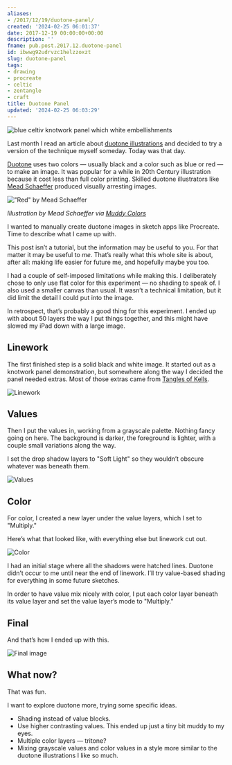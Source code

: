 ```yaml
---
aliases:
- /2017/12/19/duotone-panel/
created: '2024-02-25 06:01:37'
date: 2017-12-19 00:00:00+00:00
description: ''
fname: pub.post.2017.12.duotone-panel
id: ibwwg92udrvzc1helzzoxzt
slug: duotone-panel
tags:
- drawing
- procreate
- celtic
- zentangle
- craft
title: Duotone Panel
updated: '2024-02-25 06:03:29'
---
```


![blue celtiv knotwork panel which white embellishments](assets/img/2017/cover-2017-12-19.jpg)

Last month I read an article about [duotone illustrations](https://muddycolors.blogspot.com/2012/08/duotone-illustrations.html) and decided to try
a version of the technique myself someday. Today was that day.

<!--more-->

[Duotone](https://en.wikipedia.org/wiki/Duotone) uses two colors — usually black and a color such as blue or red — to make an image. It was popular for a while in 20th Century illustration because it cost less than full color printing. Skilled duotone illustrators like [Mead Schaeffer](https://americanillustration.org/project/mead-schaeffer/) produced visually arresting images.

!["Red" by Mead Schaeffer](assets/img/2017/mead-schaeffer-red.jpg)

*Illustration by Mead Schaeffer via [Muddy Colors](https://muddycolors.blogspot.com/2012/08/duotone-illustrations.html)*

I wanted to manually create duotone images in sketch apps like Procreate. Time to describe what I came up with.

This post isn’t a tutorial, but the information may be useful to you. For that matter it may be useful to *me*. That’s really what this whole site is about, after all: making life easier for future me, and hopefully maybe you too.

I had a couple of self-imposed limitations while making this. I deliberately chose to only use flat color for this experiment — no shading to speak of. I also used a smaller canvas than usual. It wasn’t a technical limitation, but it did limit the detail I could put into the image.

In retrospect, that’s probably a good thing for this experiment. I ended up with about 50 layers the way I put things together, and this might have slowed my iPad down with a large image.

## Linework

The first finished step is a solid black and white image. It started out as a
knotwork panel demonstration, but somewhere along the way I decided the panel
needed extras. Most of those extras came from [Tangles of Kells](https://www.goodreads.com/book/show/26311641-the-tangles-of-kells).

![Linework](assets/img/2017/duotone-panel-linework.png)

## Values

Then I put the values in, working from a grayscale palette. Nothing fancy going on here. The background is darker, the foreground is lighter, with a couple small variations along the way.

I set the drop shadow layers to "Soft Light" so they wouldn’t obscure whatever was beneath them.

![Values](assets/img/2017/duotone-panel-values.png)

## Color

For color, I created a new layer under the value layers, which I set to "Multiply."

Here’s what that looked like, with everything else but linework cut out.

![Color](assets/img/2017/duotone-panel-color.png)

I had an initial stage where all the shadows were hatched lines. Duotone didn’t occur to me until near the end of linework. I’ll try value-based shading for everything in some future sketches.

In order to have value mix nicely with color, I put each color layer beneath its value layer and set the value layer’s mode to "Multiply."

## Final

And that’s how I ended up with this.

![Final image](assets/img/2017/cover-2017-12-19.jpg)

## What now?

That was fun.

I want to explore duotone more, trying some specific ideas.

* Shading instead of value blocks.
* Use higher contrasting values. This ended up just a tiny bit muddy to my eyes.
* Multiple color layers — tritone?
* Mixing grayscale values and color values in a style more similar to the  duotone illustrations I like so much.